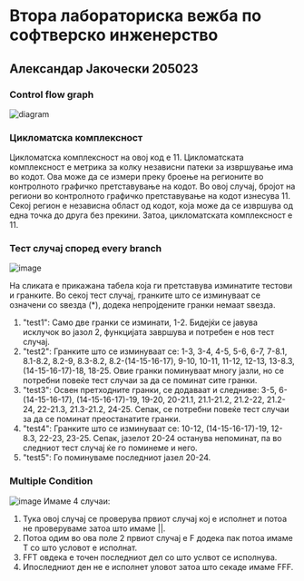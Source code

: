 # Втора лабораториска вежба по софтверско инженерство
## Александар Јакочески 205023

### Control flow graph 
![diagram](https://github.com/Aleksandar951/SI_2023_lab2_205023/assets/129682631/c39a59e8-40ac-4c40-903d-f37e8685a752)

### Цикломатска комплексност
Цикломатска комплексност на овој код е 11. Цикломатската комплексност е метрика за колку независни патеки за извршување има во кодот. Ова може да се измери преку броење на регионите во контролното графичко претставување на кодот.
Во овој случај, бројот на региони во контролното графичко претставување на кодот изнесува 11. Секој регион е независна област од кодот, која може да се извршува од една точка до друга без прекини. Затоа, цикломатската комплексност е 11.

### Тест случај според every branch
![image](https://github.com/Aleksandar951/SI_2023_lab2_205023/assets/129682631/18e424b9-fb82-4e67-af11-7e7b6f4d46d1)

На сликата е прикажана табела која ги претставува изминатите тестови и гранките. Во секој тест случај, гранките што се изминуваат се означени со ѕвезда (*), додека непројдените гранки немаат ѕвезда.
1. "test1": Само две гранки се изминати, 1-2. Бидејќи се јавува исклучок во јазол 2, функцијата завршува и потребен е нов тест случај.
2. "test2": Гранките што се изминуваат се: 1-3, 3-4, 4-5, 5-6, 6-7, 7-8.1, 8.1-8.2, 8.2-9, 8.3-8.2, 8.2-(14-15-16-17), 9-10, 10-11, 11-12, 12-13, 13-8.3, (14-15-16-17)-18, 18-25. Овие гранки поминуваат многу јазли, но се потребни повеќе тест случаи за да се поминат сите гранки.
3. "test3": Освен претходните гранки, се додаваат и следниве: 3-5, 6-(14-15-16-17), (14-15-16-17)-19, 19-20, 20-21.1, 21.1-21.2, 21.2-22, 21.2-24, 22-21.3, 21.3-21.2, 24-25. Сепак, се потребни повеќе тест случаи за да се поминат преостанатите гранки.
4. "test4": Гранките што се изминуваат се: 10-12, (14-15-16-17)-19, 12-8.3, 22-23, 23-25. Сепак, јазелот 20-24 останува непоминат, па во следниот тест случај ќе го поминеме и него.
5. "test5": Го поминуваме последниот јазел 20-24.

### Multiple Condition 
![image](https://github.com/Aleksandar951/SI_2023_lab2_205023/assets/129682631/e370aebd-08c1-41ff-9a5e-65b7e9b4f6ac)
Имаме 4 случаи:
1. Тука овој случај се проверува првиот случај кој е исполнет и потоа не проверуваме затоа што имаме ||.
2. Потоа одим во ова поле 2 првиот случај е F додека пак потоа имаме Т со што условот е исполнат.
3. FFT овдека е точен последниот дел со што услвот се исполнува.
4. Ипоследниот ден не е исполнет уловот затоа што секаде имаме FFF.
